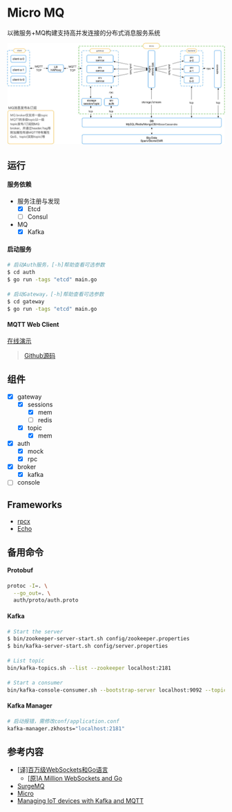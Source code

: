 # Micro MQ
以微服务+MQ构建支持高并发连接的分布式消息服务系统

![micro-mq](/doc/img/architecture.jpg "micro-mq")

## 运行
#### 服务依赖
- 服务注册与发现
    - [x] Etcd
    - [ ] Consul
- MQ
    - [x] Kafka
    
#### 启动服务
```bash
# 启动Auth服务，[-h]帮助查看可选参数
$ cd auth
$ go run -tags "etcd" main.go

# 启动Gateway，[-h]帮助查看可选参数
$ cd gateway
$ go run -tags "etcd" main.go
```

#### MQTT Web Client
[在线演示](http://mqtt-client.hbchen.com/)
> [Github源码](https://github.com/hb-chen/hivemq-mqtt-web-client)

## 组件
- [x] gateway
    - [x] sessions
        - [x] mem
        - [ ] redis
    - [x] topic
        - [x] mem
- [x] auth
    - [x] mock
    - [x] rpc
- [x] broker
    - [x] kafka
- [ ] console

## Frameworks
- [rpcx](https://github.com/smallnest/rpcx)
- [Echo](https://github.com/labstack/echo)

## 备用命令
#### Protobuf
```bash
protoc -I=. \
  --go_out=. \
  auth/proto/auth.proto
```
#### Kafka
```bash
# Start the server
$ bin/zookeeper-server-start.sh config/zookeeper.properties
$ bin/kafka-server-start.sh config/server.properties

# List topic
bin/kafka-topics.sh --list --zookeeper localhost:2181

# Start a consumer
bin/kafka-console-consumer.sh --bootstrap-server localhost:9092 --topic topic --from-beginning
```
#### Kafka Manager
```bash
# 启动报错，需修改conf/application.conf
kafka-manager.zkhosts="localhost:2181"
```

## 参考内容
- [[译]百万级WebSockets和Go语言](http://xiecode.cn/post/cn_06_a_million_websockets_and_go/)
    - [[原]A Million WebSockets and Go](https://medium.freecodecamp.org/million-websockets-and-go-cc58418460bb)
- [SurgeMQ](https://github.com/surgemq/surgemq)
- [Micro](http://github.com/micro)
- [Managing IoT devices with Kafka and MQTT](https://www.ibm.com/blogs/bluemix/2017/01/managing-iot-devices-with-kafka-and-mqtt/)